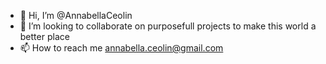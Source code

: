 - 👋 Hi, I’m @AnnabellaCeolin
- 💞️ I’m looking to collaborate on purposefull projects to make this world a better place
- 📫 How to reach me annabella.ceolin@gmail.com

<!---
AnnabellaCeolin/AnnabellaCeolin is a ✨ special ✨ repository because its `README.md` (this file) appears on your GitHub profile.
You can click the Preview link to take a look at your changes.
--->
